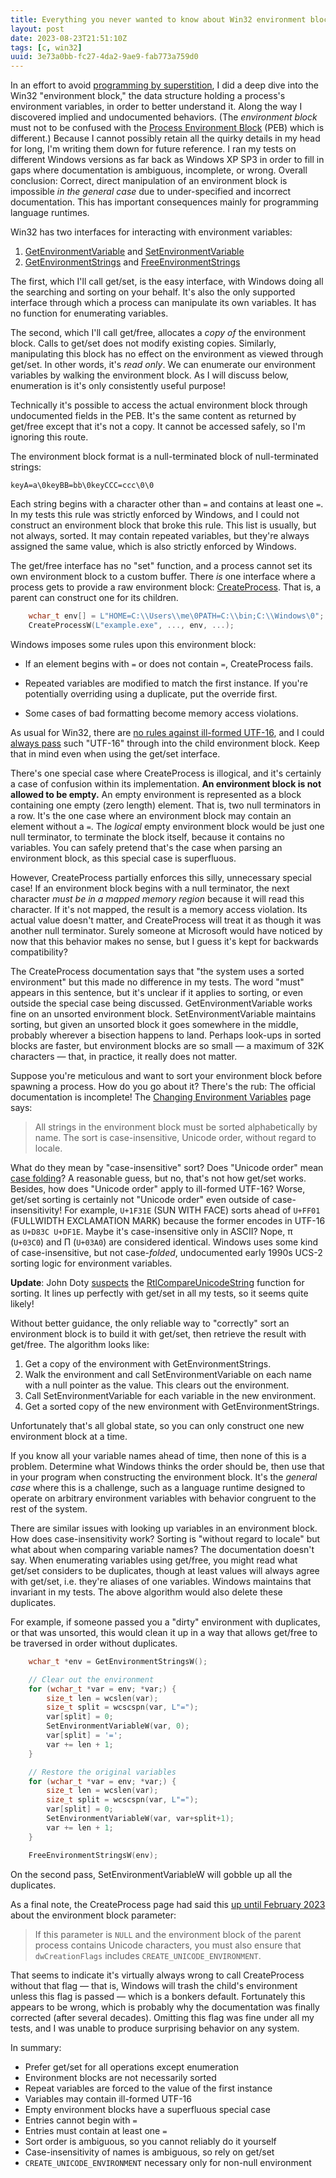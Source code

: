 ```yaml
---
title: Everything you never wanted to know about Win32 environment blocks
layout: post
date: 2023-08-23T21:51:10Z
tags: [c, win32]
uuid: 3e73a0bb-fc27-4da2-9ae9-fab773a759d0
---
```


In an effort to avoid [programming by superstition][ss], I did a deep dive
into the Win32 "environment block," the data structure holding a process's
environment variables, in order to better understand it. Along the way I
discovered implied and undocumented behaviors. (The *environment block*
must not to be confused with the [Process Environment Block][peb] (PEB)
which is different.) Because I cannot possibly retain all the quirky
details in my head for long, I'm writing them down for future reference. I
ran my tests on different Windows versions as far back as Windows XP SP3
in order to fill in gaps where documentation is ambiguous, incomplete, or
wrong. Overall conclusion: Correct, direct manipulation of an environment
block is impossible *in the general case* due to under-specified and
incorrect documentation. This has important consequences mainly for
programming language runtimes.

Win32 has two interfaces for interacting with environment variables:

1. [GetEnvironmentVariable][get] and [SetEnvironmentVariable][set]
2. [GetEnvironmentStrings][str] and [FreeEnvironmentStrings][free]

The first, which I'll call get/set, is the easy interface, with Windows
doing all the searching and sorting on your behalf. It's also the only
supported interface through which a process can manipulate its own
variables. It has no function for enumerating variables.

The second, which I'll call get/free, allocates a *copy of* the
environment block. Calls to get/set does not modify existing copies.
Similarly, manipulating this block has no effect on the environment as
viewed through get/set. In other words, it's *read only*. We can enumerate
our environment variables by walking the environment block. As I will
discuss below, enumeration is it's only consistently useful purpose!

Technically it's possible to access the actual environment block through
undocumented fields in the PEB. It's the same content as returned by
get/free except that it's not a copy. It cannot be accessed safely, so I'm
ignoring this route.

The environment block format is a null-terminated block of null-terminated
strings:

    keyA=a\0keyBB=bb\0keyCCC=ccc\0\0

Each string begins with a character other than `=` and contains at least
one `=`. In my tests this rule was strictly enforced by Windows, and I
could not construct an environment block that broke this rule. This list
is usually, but not always, sorted. It may contain repeated variables, but
they're always assigned the same value, which is also strictly enforced by
Windows.

The get/free interface has no "set" function, and a process cannot set its
own environment block to a custom buffer. There *is* one interface where a
process gets to provide a raw environment block: [CreateProcess][cp]. That
is, a parent can construct one for its children.

```c
    wchar_t env[] = L"HOME=C:\\Users\\me\0PATH=C:\\bin;C:\\Windows\0";
    CreateProcessW(L"example.exe", ..., env, ...);
```

Windows imposes some rules upon this environment block:

* If an element begins with `=` or does not contain `=`, CreateProcess
  fails.

* Repeated variables are modified to match the first instance. If you're
  potentially overriding using a duplicate, put the override first.

* Some cases of bad formatting become memory access violations.

As usual for Win32, there are [no rules against ill-formed UTF-16][wtf8],
and I could [always pass][wild] such "UTF-16" through into the child
environment block. Keep that in mind even when using the get/set
interface.

There's one special case where CreateProcess is illogical, and it's
certainly a case of confusion within its implementation. **An environment
block is not allowed to be empty.** An empty environment is represented as
a block containing one empty (zero length) element. That is, two null
terminators in a row. It's the one case where an environment block may
contain an element without a `=`. The *logical* empty environment block
would be just one null terminator, to terminate the block itself, because
it contains no variables. You can safely pretend that's the case when
parsing an environment block, as this special case is superfluous.

However, CreateProcess partially enforces this silly, unnecessary special
case! If an environment block begins with a null terminator, the next
character *must be in a mapped memory region* because it will read this
character. If it's not mapped, the result is a memory access violation.
Its actual value doesn't matter, and CreateProcess will treat it as though
it was another null terminator. Surely someone at Microsoft would have
noticed by now that this behavior makes no sense, but I guess it's kept
for backwards compatibility?

The CreateProcess documentation says that "the system uses a sorted
environment" but this made no difference in my tests. The word "must"
appears in this sentence, but it's unclear if it applies to sorting, or
even outside the special case being discussed. GetEnvironmentVariable
works fine on an unsorted environment block. SetEnvironmentVariable
maintains sorting, but given an unsorted block it goes somewhere in the
middle, probably wherever a bisection happens to land. Perhaps look-ups in
sorted blocks are faster, but environment blocks are so small — a maximum
of 32K characters — that, in practice, it really does not matter.

Suppose you're meticulous and want to sort your environment block before
spawning a process. How do you go about it? There's the rub: The official
documentation is incomplete! The [Changing Environment Variables][env]
page says:

> All strings in the environment block must be sorted alphabetically by
> name. The sort is case-insensitive, Unicode order, without regard to
> locale.

What do they mean by "case-insensitive" sort? Does "Unicode order" mean
[case folding][fold]? A reasonable guess, but no, that's not how get/set
works. Besides, how does "Unicode order" apply to ill-formed UTF-16?
Worse, get/set sorting is certainly not "Unicode order" even outside of
case-insensitivity! For example, `U+1F31E` (SUN WITH FACE) sorts ahead of
`U+FF01` (FULLWIDTH EXCLAMATION MARK) because the former encodes in UTF-16
as `U+D83C U+DF1E`. Maybe it's case-insensitive only in ASCII? Nope, π
(`U+03C0`) and Π (`U+03A0`) are considered identical. Windows uses some
kind of case-insensitive, but not case-*folded*, undocumented early 1990s
UCS-2 sorting logic for environment variables.

**Update**: John Doty [suspects][doty] the [RtlCompareUnicodeString][rtl]
function for sorting. It lines up perfectly with get/set in all my tests,
so it seems quite likely!

Without better guidance, the only reliable way to "correctly" sort an
environment block is to build it with get/set, then retrieve the result
with get/free. The algorithm looks like:

1. Get a copy of the environment with GetEnvironmentStrings.
2. Walk the environment and call SetEnvironmentVariable on each name with
   a null pointer as the value. This clears out the environment.
3. Call SetEnvironmentVariable for each variable in the new environment.
4. Get a sorted copy of the new environment with GetEnvironmentStrings.

Unfortunately that's all global state, so you can only construct one new
environment block at a time.

If you know all your variable names ahead of time, then none of this is a
problem. Determine what Windows thinks the order should be, then use that
in your program when constructing the environment block. It's the *general
case* where this is a challenge, such as a language runtime designed to
operate on arbitrary environment variables with behavior congruent to the
rest of the system.

There are similar issues with looking up variables in an environment
block. How does case-insensitivity work? Sorting is "without regard to
locale" but what about when comparing variable names? The documentation
doesn't say. When enumerating variables using get/free, you might read
what get/set considers to be duplicates, though at least values will
always agree with get/set, i.e. they're aliases of one variables. Windows
maintains that invariant in my tests. The above algorithm would also
delete these duplicates.

For example, if someone passed you a "dirty" environment with duplicates,
or that was unsorted, this would clean it up in a way that allows get/free
to be traversed in order without duplicates.

```c
    wchar_t *env = GetEnvironmentStringsW();

    // Clear out the environment
    for (wchar_t *var = env; *var;) {
        size_t len = wcslen(var);
        size_t split = wcscspn(var, L"=");
        var[split] = 0;
        SetEnvironmentVariableW(var, 0);
        var[split] = '=';
        var += len + 1;
    }

    // Restore the original variables
    for (wchar_t *var = env; *var;) {
        size_t len = wcslen(var);
        size_t split = wcscspn(var, L"=");
        var[split] = 0;
        SetEnvironmentVariableW(var, var+split+1);
        var += len + 1;
    }

    FreeEnvironmentStringsW(env);
```

On the second pass, SetEnvironmentVariableW will gobble up all the
duplicates.

As a final note, the CreateProcess page had said this [up until February
2023][feb] about the environment block parameter:

> If this parameter is `NULL` and the environment block of the parent
> process contains Unicode characters, you must also ensure that
> `dwCreationFlags` includes `CREATE_UNICODE_ENVIRONMENT`.

That seems to indicate it's virtually always wrong to call CreateProcess
without that flag — that is, Windows will trash the child's environment
unless this flag is passed — which is a bonkers default. Fortunately this
appears to be wrong, which is probably why the documentation was finally
corrected (after several decades). Omitting this flag was fine under all
my tests, and I was unable to produce surprising behavior on any system.

In summary:

* Prefer get/set for all operations except enumeration
* Environment blocks are not necessarily sorted
* Repeat variables are forced to the value of the first instance
* Variables may contain ill-formed UTF-16
* Empty environment blocks have a superfluous special case
* Entries cannot begin with `=`
* Entries must contain at least one `=`
* Sort order is ambiguous, so you cannot reliably do it yourself
* Case-insensitivity of names is ambiguous, so rely on get/set
* `CREATE_UNICODE_ENVIRONMENT` necessary only for non-null environment


[cp]: https://learn.microsoft.com/en-us/windows/win32/api/processthreadsapi/nf-processthreadsapi-createprocessw
[doty]: https://lists.sr.ht/~skeeto/public-inbox/%3Cc2a4c4d7-95cc-48a4-8047-c79b55eba261%40app.fastmail.com%3E
[env]: https://learn.microsoft.com/en-us/windows/win32/procthread/changing-environment-variables
[feb]: https://web.archive.org/web/20180110151515/http://msdn.microsoft.com/en-us/library/ms682425(VS.85).aspx
[fold]: https://www.unicode.org/Public/15.0.0/ucd/CaseFolding.txt
[free]: https://learn.microsoft.com/en-us/windows/win32/api/processenv/nf-processenv-freeenvironmentstringsw
[get]: https://learn.microsoft.com/en-us/windows/win32/api/winbase/nf-winbase-getenvironmentvariable
[peb]: https://www.geoffchappell.com/studies/windows/km/ntoskrnl/inc/api/pebteb/peb/index.htm
[rtl]: https://learn.microsoft.com/en-us/windows-hardware/drivers/ddi/wdm/nf-wdm-rtlcompareunicodestring
[set]: https://learn.microsoft.com/en-us/windows/win32/api/winbase/nf-winbase-setenvironmentvariable
[ss]: https://utcc.utoronto.ca/~cks/space/blog/programming/ProgrammingViaSuperstition
[str]: https://learn.microsoft.com/en-us/windows/win32/api/processenv/nf-processenv-getenvironmentstringsw
[wild]: /blog/2022/02/18/
[wtf8]: https://simonsapin.github.io/wtf-8/
